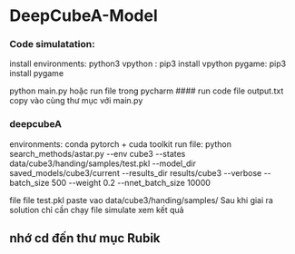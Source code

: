 # DeepCubeA-Model

### Code simulatation: ###
install environments:
python3
vpython : pip3 install vpython
pygame: pip3 install pygame

python main.py hoặc run file trong pycharm #### run code
file output.txt copy vào cùng thư mục với main.py


### deepcubeA ###
environments:
conda pytorch + cuda toolkit
run file: 
python search_methods/astar.py --env cube3 --states data/cube3/handing/samples/test.pkl --model_dir saved_models/cube3/current --results_dir results/cube3 --verbose --batch_size 500 --weight 0.2 --nnet_batch_size 10000

file file test.pkl paste vao data/cube3/handing/samples/
Sau khi giai ra solution chỉ cần chạy file simulate xem kết quả

## nhớ  cd đến thư mục Rubik
